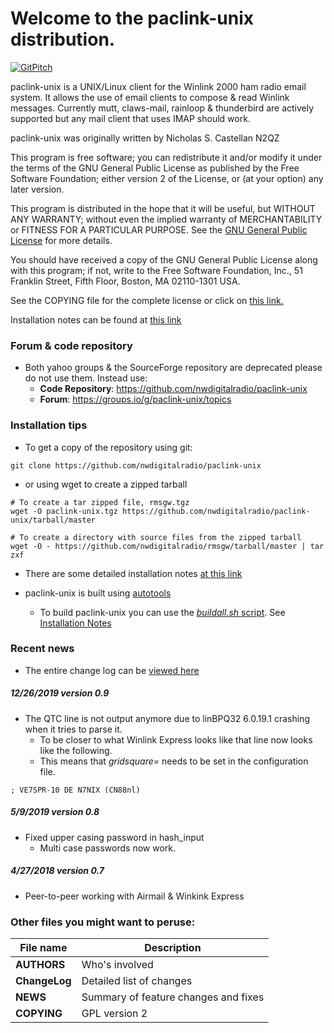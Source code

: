 # Welcome to the paclink-unix distribution.

[![GitPitch](https://gitpitch.com/assets/badge.svg)](https://gitpitch.com/nwdigitalradio/paclink-unix/master)

paclink-unix is a UNIX/Linux client for the Winlink 2000 ham radio email
system. It allows the use of email clients to compose & read Winlink
messages. Currently mutt, claws-mail, rainloop & thunderbird are
actively supported but any mail client that uses IMAP should work.

paclink-unix was originally written by Nicholas S. Castellan N2QZ

This program is free software; you can redistribute it and/or modify
it under the terms of the GNU General Public License as published by
the Free Software Foundation; either version 2 of the License, or
(at your option) any later version.

This program is distributed in the hope that it will be useful,
but WITHOUT ANY WARRANTY; without even the implied warranty of
MERCHANTABILITY or FITNESS FOR A PARTICULAR PURPOSE.  See the
[GNU General Public License](http://www.gnu.org/licenses/gpl-2.0.html) for more details.

You should have received a copy of the GNU General Public License along
with this program; if not, write to the Free Software Foundation, Inc.,
51 Franklin Street, Fifth Floor, Boston, MA 02110-1301 USA.

See the COPYING file for the complete license or click on [this
link.](http://www.gnu.org/licenses/gpl-2.0.html)

Installation notes can be found at [this
link](https://github.com/nwdigitalradio/paclink-unix/blob/master/INSTALL.md)

### Forum & code repository
* Both yahoo groups & the SourceForge repository are deprecated please
do not use them. Instead use:
  * __Code Repository__:
  https://github.com/nwdigitalradio/paclink-unix
  * __Forum__: https://groups.io/g/paclink-unix/topics

### Installation tips
* To get a copy of the repository using git:

```
git clone https://github.com/nwdigitalradio/paclink-unix
```
* or using wget to create a zipped tarball
```
# To create a tar zipped file, rmsgw.tgz
wget -O paclink-unix.tgz https://github.com/nwdigitalradio/paclink-unix/tarball/master

# To create a directory with source files from the zipped tarball
wget -O - https://github.com/nwdigitalradio/rmsgw/tarball/master | tar zxf
```

* There are some detailed installation notes [at this
link](http://bazaudi.com/plu/doku.php)

* paclink-unix is built using
[autotools](https://www.gnu.org/software/automake/manual/html_node/Autotools-Introduction.html)
  * To build paclink-unix you can use the [_buildall.sh_
  script](https://github.com/nwdigitalradio/paclink-unix/blob/master/buildall.sh). See
  [Installation
  Notes](https://github.com/nwdigitalradio/paclink-unix/blob/master/INSTALL.md)

### Recent news

* The entire change log can be [viewed
here](https://github.com/nwdigitalradio/paclink-unix/blob/master/ChangeLog)

##### 12/26/2019 version 0.9
* The QTC line is not output anymore due to linBPQ32 6.0.19.1 crashing when it tries to parse it.
  *  To be closer to what Winlink Express looks like that line now looks like the following.
  * This means that _gridsquare=_ needs to be set in the configuration file.
```
; VE7SPR-10 DE N7NIX (CN88nl)
```

##### 5/9/2019 version 0.8
* Fixed upper casing password in hash_input
  * Multi case passwords now work.

##### 4/27/2018 version 0.7
* Peer-to-peer working with Airmail & Winkink Express


### Other files you might want to peruse:

| File name     |  Description  |
| --------------|---------------|
| **AUTHORS**	| Who's involved |
| **ChangeLog**	| Detailed list of changes |
| **NEWS**	| Summary of feature changes and fixes |
| **COPYING**   | GPL version 2 |

